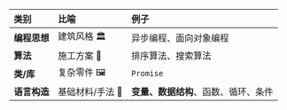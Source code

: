 | 类别 | 比喻 | 例子 |
| :--- | :--- | :--- |
| **编程思想** | 建筑风格 🏛️ | 异步编程、面向对象编程 |
| **算法** | 施工方案 📜 | 排序算法、搜索算法 |
| **类/库** | 复杂零件 🖼️ | `Promise` |
| **语言构造** | 基础材料/手法 🧱 | **变量、数据结构**、函数、循环、条件 |